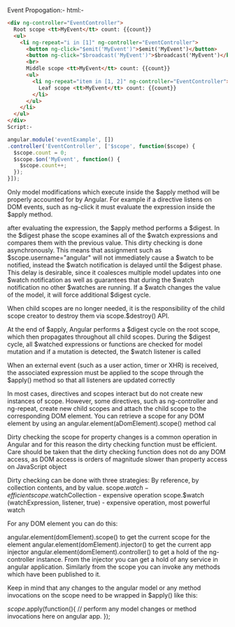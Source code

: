 Event Propogation:-
html:-
```html
<div ng-controller="EventController">
  Root scope <tt>MyEvent</tt> count: {{count}}
  <ul>
    <li ng-repeat="i in [1]" ng-controller="EventController">
      <button ng-click="$emit('MyEvent')">$emit('MyEvent')</button>
      <button ng-click="$broadcast('MyEvent')">$broadcast('MyEvent')</button>
      <br>
      Middle scope <tt>MyEvent</tt> count: {{count}}
      <ul>
        <li ng-repeat="item in [1, 2]" ng-controller="EventController">
          Leaf scope <tt>MyEvent</tt> count: {{count}}
        </li>
      </ul>
    </li>
  </ul>
</div>
Script:-
```
```js
angular.module('eventExample', [])
.controller('EventController', ['$scope', function($scope) {
  $scope.count = 0;
  $scope.$on('MyEvent', function() {
    $scope.count++;
  });
}]);
```
Only model modifications which execute inside the $apply method will be properly accounted for by Angular. For example if a directive listens on DOM events, such as ng-click it must evaluate the expression inside the $apply method.

after evaluating the expression, the $apply method performs a $digest. In the $digest phase the scope examines all of the $watch expressions and compares them with the previous value. This dirty checking is done asynchronously. This means that assignment such as $scope.username="angular" will not immediately cause a $watch to be notified, instead the $watch notification is delayed until the $digest phase. This delay is desirable, since it coalesces multiple model updates into one $watch notification as well as guarantees that during the $watch notification no other $watches are running. If a $watch changes the value of the model, it will force additional $digest cycle.

When child scopes are no longer needed, it is the responsibility of the child scope creator to destroy them via scope.$destroy() API. 

At the end of $apply, Angular performs a $digest cycle on the root scope, which then propagates throughout all child scopes. During the $digest cycle, all $watched expressions or functions are checked for model mutation and if a mutation is detected, the $watch listener is called

When an external event (such as a user action, timer or XHR) is received, the associated expression must be applied to the scope through the $apply() method so that all listeners are updated correctly

In most cases, directives and scopes interact but do not create new instances of scope. However, some directives, such as ng-controller and ng-repeat, create new child scopes and attach the child scope to the corresponding DOM element. You can retrieve a scope for any DOM element by using an angular.element(aDomElement).scope() method cal

Dirty checking the scope for property changes is a common operation in Angular and for this reason the dirty checking function must be efficient. Care should be taken that the dirty checking function does not do any DOM access, as DOM access is orders of magnitude slower than property access on JavaScript object

Dirty checking can be done with three strategies: By reference, by collection contents, and by value.
scope.$watch - efficient
scope.$watchCollection - expensive operation
scope.$watch (watchExpression, listener, true) - expensive operation, most powerful watch


For any DOM element you can do this:

angular.element(domElement).scope() to get the current scope for the element
angular.element(domElement).injector() to get the current app injector
angular.element(domElement).controller() to get a hold of the ng-controller instance.
From the injector you can get a hold of any service in angular application. Similarly from the scope you can invoke any methods which have been published to it.

Keep in mind that any changes to the angular model or any method invocations on the scope need to be wrapped in $apply() like this:

$scope.$apply(function(){
  // perform any model changes or method invocations here on angular app.
});

